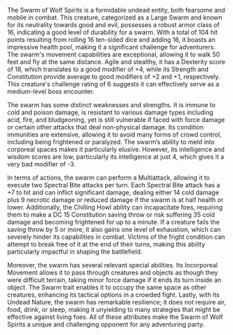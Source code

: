 The Swarm of Wolf Spirits is a formidable undead entity, both fearsome and mobile in combat. This creature, categorized as a Large Swarm and known for its neutrality towards good and evil, possesses a robust armor class of 16, indicating a good level of durability for a swarm. With a total of 104 hit points resulting from rolling 16 ten-sided dice and adding 16, it boasts an impressive health pool, making it a significant challenge for adventurers. The swarm's movement capabilities are exceptional, allowing it to walk 50 feet and fly at the same distance. Agile and stealthy, it has a Dexterity score of 18, which translates to a good modifier of +4, while its Strength and Constitution provide average to good modifiers of +2 and +1, respectively. This creature's challenge rating of 6 suggests it can effectively serve as a medium-level boss encounter. 

The swarm has some distinct weaknesses and strengths. It is immune to cold and poison damage, is resistant to various damage types including acid, fire, and bludgeoning, yet is still vulnerable if faced with force damage or certain other attacks that deal non-physical damage. Its condition immunities are extensive, allowing it to avoid many forms of crowd control, including being frightened or paralyzed. The swarm’s ability to meld into corporeal spaces makes it particularly elusive. However, its intelligence and wisdom scores are low, particularly its intelligence at just 4, which gives it a very bad modifier of -3. 

In terms of actions, the swarm can perform a Multiattack, allowing it to execute two Spectral Bite attacks per turn. Each Spectral Bite attack has a +7 to hit and can inflict significant damage, dealing either 14 cold damage plus 9 necrotic damage or reduced damage if the swarm is at half health or lower. Additionally, the Chilling Howl ability can incapacitate foes, requiring them to make a DC 15 Constitution saving throw or risk suffering 35 cold damage and becoming frightened for up to a minute. If a creature fails the saving throw by 5 or more, it also gains one level of exhaustion, which can severely hinder its capabilities in combat. Victims of the fright condition can attempt to break free of it at the end of their turns, making this ability particularly impactful in shaping the battlefield. 

Moreover, the swarm has several relevant special abilities. Its Incorporeal Movement allows it to pass through creatures and objects as though they were difficult terrain, taking minor force damage if it ends its turn inside an object. The Swarm trait enables it to occupy the same space as other creatures, enhancing its tactical options in a crowded fight. Lastly, with its Undead Nature, the swarm has remarkable resilience; it does not require air, food, drink, or sleep, making it unyielding to many strategies that might be effective against living foes. All of these attributes make the Swarm of Wolf Spirits a unique and challenging opponent for any adventuring party.